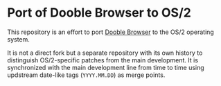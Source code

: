 # Port of Dooble Browser to OS/2

This repository is an effort to port [Dooble Browser](https://github.com/textbrowser/dooble) to the OS/2 operating system.

It is not a direct fork but a separate repository with its own history to distinguish OS/2-specific patches from the main development. It is synchronized with the main development line from time to time using updstream date-like tags (`YYYY.MM.DD`) as merge points.
